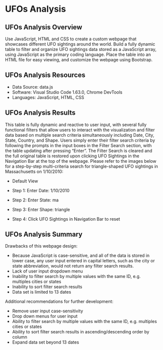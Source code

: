 # UFOs Analysis

## UFOs Analysis Overview
Use JavaScript, HTML and CSS to create a custom webpage that showcases different UFO sightings around the world. Build a fully dynamic table to filter and organize UFO sightings data stored as a JavaScript array, using JavaScript as the primary coding language. Place the table into an HTML file for easy viewing, and customize the webpage using Bootstrap.

## UFOs Analysis Resources

* Data Source: data.js
* Software: Visual Studio Code 1.63.0, Chrome DevTools
* Languages: JavaScript, HTML, CSS

## UFOs Analysis Results
This table is fully dynamic and reactive to user input, with several fully functional filters that allow users to interact with the visualization and filter data based on multiple search criteria simultaneously including Date, City, State, Country, and Shape. Users simply enter their filter search criteria by following the prompts in the input boxes in the Filter Search section, with the table updating after pressing “Enter”. The Filter Search is cleared and the full original table is restored upon clicking UFO Sightings in the Navigation Bar at the top of the webpage. Please refer to the images below for a step-by-step multi-criteria search for triangle-shaped UFO sightings in Massachusetts on 1/10/2010:
* Default View	

* Step 1: Enter Date: 1/10/2010

* Step 2: Enter State: ma

* Step 3: Enter Shape: triangle

* Step 4: Click UFO Sightings in Navigation Bar to reset

## UFOs Analysis Summary
Drawbacks of this webpage design:
* Because JavaScript is case-sensitive, and all of the data is stored in lower case, any user input entered in capital letters, such as the city or state abbreviation, would not return any filter search results. 
* Lack of user input dropdown menu
* Inability to filter search by multiple values with the same ID, e.g. multiples cities or states
* Inability to sort filter search results
* Data set is limited to 13 dates

Additional recommendations for further development:
* Remove user input case-sensitivity
* Drop down menus for user input
* Ability to filter search by multiple values with the same ID, e.g. multiples cities or states
* Ability to sort filter search results in ascending/descending order by column
* Expand data set beyond 13 dates 

